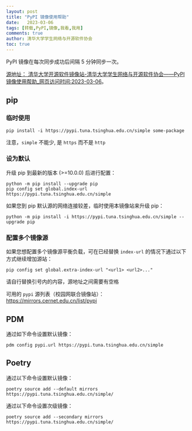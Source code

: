 ```yaml
---
layout: post
title: "PyPI 镜像使用帮助"
date:   2023-03-06
tags: [转载,PyPI,镜像,我看,我用]
comments: true
author: 清华大学学生网络与开源软件协会
toc: true
---
```


PyPI 镜像在每次同步成功后间隔 5 分钟同步一次。

<!-- more -->

[源地址： 清华大学开源软件镜像站-清华大学学生网络与开源软件协会——PyPI 镜像使用帮助_网页访问时间:2023-03-06](https://mirrors.tuna.tsinghua.edu.cn/help/pypi/)。

## pip

### 临时使用

```plaintext
pip install -i https://pypi.tuna.tsinghua.edu.cn/simple some-package
```

注意，`simple` 不能少, 是 `https` 而不是 `http`

### 设为默认

升级 pip 到最新的版本 (>=10.0.0) 后进行配置：

```plaintext
python -m pip install --upgrade pip
pip config set global.index-url https://pypi.tuna.tsinghua.edu.cn/simple
```

如果您到 pip 默认源的网络连接较差，临时使用本镜像站来升级 pip：

```plaintext
python -m pip install -i https://pypi.tuna.tsinghua.edu.cn/simple --upgrade pip
```

### 配置多个镜像源

如果您想配置多个镜像源平衡负载，可在已经替换 `index-url` 的情况下通过以下方式继续增加源站：

```plaintext
pip config set global.extra-index-url "<url1> <url2>..."
```

请自行替换引号内的内容，源地址之间需要有空格

可用的 `pypi` 源列表（校园网联合镜像站）：<https://mirrors.cernet.edu.cn/list/pypi>

## PDM

通过如下命令设置默认镜像：

```plaintext
pdm config pypi.url https://pypi.tuna.tsinghua.edu.cn/simple
```

## Poetry

通过以下命令设置默认镜像：

```plaintext
poetry source add --default mirrors https://pypi.tuna.tsinghua.edu.cn/simple/
```

通过以下命令设置次级镜像：

```plaintext
poetry source add --secondary mirrors https://pypi.tuna.tsinghua.edu.cn/simple/
```
